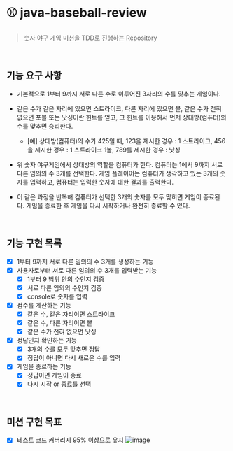 # ⚾️ java-baseball-review

> 숫자 야구 게임 미션을 TDD로 진행하는 Repository

<br/>

## 기능 요구 사항

- 기본적으로 1부터 9까지 서로 다른 수로 이루어진 3자리의 수를 맞추는 게임이다.

- 같은 수가 같은 자리에 있으면 스트라이크, 다른 자리에 있으면 볼, 같은 수가 전혀 없으면 포볼 또는 낫싱이란 힌트를 얻고, 그 힌트를 이용해서 먼저 상대방(컴퓨터)의 수를 맞추면 승리한다.
  - [예] 상대방(컴퓨터)의 수가 425일 때, 123을 제시한 경우 : 1 스트라이크, 456을 제시한 경우 : 1 스트라이크 1볼, 789를 제시한 경우 : 낫싱

- 위 숫자 야구게임에서 상대방의 역할을 컴퓨터가 한다. 컴퓨터는 1에서 9까지 서로 다른 임의의 수 3개를 선택한다. 게임 플레이어는 컴퓨터가 생각하고 있는 3개의 숫자를 입력하고, 컴퓨터는 입력한 숫자에 대한 결과를 출력한다.

- 이 같은 과정을 반복해 컴퓨터가 선택한 3개의 숫자를 모두 맞히면 게임이 종료된다. 게임을 종료한 후 게임을 다시 시작하거나 완전히 종료할 수 있다.

<br/>

## 기능 구현 목록

- [x] 1부터 9까지 서로 다른 임의의 수 3개를 생성하는 기능
- [x] 사용자로부터 서로 다른 임의의 수 3개를 입력받는 기능
  - [x] 1부터 9 범위 안의 수인지 검증
  - [x] 서로 다른 임의의 수인지 검증
  - [x] console로 숫자를 입력

- [x] 점수를 계산하는 기능
  - [x] 같은 수, 같은 자리이면 스트라이크
  - [x] 같은 수, 다른 자리이면 볼
  - [x] 같은 수가 전혀 없으면 낫싱
- [x] 정답인지 확인하는 기능
  - [x] 3개의 수를 모두 맞추면 정답
  - [x] 정답이 아니면 다시 새로운 수를 입력
- [x] 게임을 종료하는 기능
  - [x] 정답이면 게임이 종료
  - [x] 다시 시작 or 종료를 선택

<br/>

## 미션 구현 목표

- [x] 테스트 코드 커버리지 95% 이상으로 유지
  ![image](https://user-images.githubusercontent.com/48052622/86452353-2348cf00-bd57-11ea-88ec-b913d062d96b.png)
